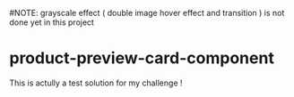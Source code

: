 
#NOTE: grayscale effect ( double image hover effect and transition ) is not done yet in  this project
# product-preview-card-component
This is actully a test solution for my challenge !
